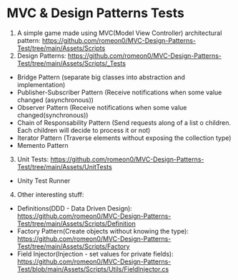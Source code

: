 # MVC & Design Patterns Tests

1. A simple game made using MVC(Model View Controller) architectural pattern:
  https://github.com/romeon0/MVC-Design-Patterns-Test/tree/main/Assets/Scripts
2. Design Patterns:
  https://github.com/romeon0/MVC-Design-Patterns-Test/tree/main/Assets/Scripts/_Tests
  * Bridge Pattern (separate big classes into abstraction and implementation)
  * Publisher-Subscriber Pattern (Receive notifications when some value changed (asynchronous))
  * Observer Pattern (Receive notifications when some value changed(synchronous))
  * Chain of Responsability Pattern (Send requests along of a list o children. Each children will decide to process it or not)
  * Iterator Pattern (Traverse elements without exposing the collection type)
  * Memento Pattern
3. Unit Tests: 
  https://github.com/romeon0/MVC-Design-Patterns-Test/tree/main/Assets/UnitTests
 * Unity Test Runner
4. Other interesting stuff:
  * Definitions(DDD - Data Driven Design): https://github.com/romeon0/MVC-Design-Patterns-Test/tree/main/Assets/Scripts/Definition
  * Factory Pattern(Create objects without knowing the type): https://github.com/romeon0/MVC-Design-Patterns-Test/tree/main/Assets/Scripts/Factory
  * Field Injector(Injection - set values for private fields): https://github.com/romeon0/MVC-Design-Patterns-Test/blob/main/Assets/Scripts/Utils/FieldInjector.cs

